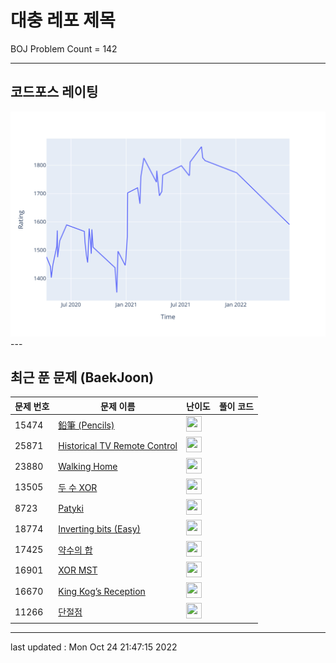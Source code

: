# 대충 레포 제목

BOJ Problem Count = 142

---

## 코드포스 레이팅
[![Rating Graph](./cfStats.svg)](https://github.com/ingyu1008/Algorithm-Problem-Solving/blob/master/cfStats.html)---

## 최근 푼 문제 (BaekJoon)
| 문제 번호 | 문제 이름 | 난이도 | 풀이 코드 |
| --- | --- | --- | --- |
| 15474 | [鉛筆 (Pencils)](https://www.acmicpc.net/problem/15474) | <img height="25px" width="25px=" src="https://static.solved.ac/tier_small/2.svg"/> |  |
| 25871 | [Historical TV Remote Control](https://www.acmicpc.net/problem/25871) | <img height="25px" width="25px=" src="https://static.solved.ac/tier_small/4.svg"/> |  |
| 23880 | [Walking Home](https://www.acmicpc.net/problem/23880) | <img height="25px" width="25px=" src="https://static.solved.ac/tier_small/11.svg"/> |  |
| 13505 | [두 수 XOR](https://www.acmicpc.net/problem/13505) | <img height="25px" width="25px=" src="https://static.solved.ac/tier_small/18.svg"/> |  |
| 8723 | [Patyki](https://www.acmicpc.net/problem/8723) | <img height="25px" width="25px=" src="https://static.solved.ac/tier_small/2.svg"/> |  |
| 18774 | [Inverting bits (Easy)](https://www.acmicpc.net/problem/18774) | <img height="25px" width="25px=" src="https://static.solved.ac/tier_small/11.svg"/> |  |
| 17425 | [약수의 합](https://www.acmicpc.net/problem/17425) | <img height="25px" width="25px=" src="https://static.solved.ac/tier_small/12.svg"/> |  |
| 16901 | [XOR MST](https://www.acmicpc.net/problem/16901) | <img height="25px" width="25px=" src="https://static.solved.ac/tier_small/21.svg"/> |  |
| 16670 | [King Kog’s Reception](https://www.acmicpc.net/problem/16670) | <img height="25px" width="25px=" src="https://static.solved.ac/tier_small/21.svg"/> |  |
| 11266 | [단절점](https://www.acmicpc.net/problem/11266) | <img height="25px" width="25px=" src="https://static.solved.ac/tier_small/17.svg"/> |  |


---

last updated : Mon Oct 24 21:47:15 2022

